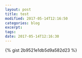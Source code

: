```yaml
---
layout: post
title: test
modified: 2017-05-14T12:16:50
categories: blog
excerpt:
tags: 
date: 2017-05-14T12:16:30
---
```


{% gist 2b9521e1db5d9a582d23 %}